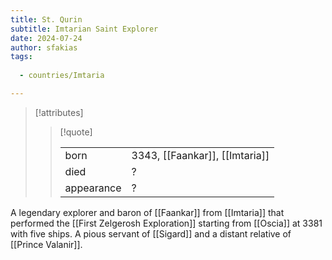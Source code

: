 ```yaml
---
title: St. Qurin
subtitle: Imtarian Saint Explorer
date: 2024-07-24
author: sfakias
tags:
  
  - countries/Imtaria

---
```

> [!attributes]
> 
> > [!quote]
> >
> > | | |
> > | --- | --- |
> > | born | 3343, [[Faankar]], [[Imtaria]] |
> > | died | ? |
> > | appearance | ? |

A legendary explorer and baron of [[Faankar]] from [[Imtaria]] that performed the [[First Zelgerosh Exploration]] starting from [[Oscia]] at 3381 with five ships. A pious servant of [[Sigard]] and a distant relative of [[Prince Valanir]].